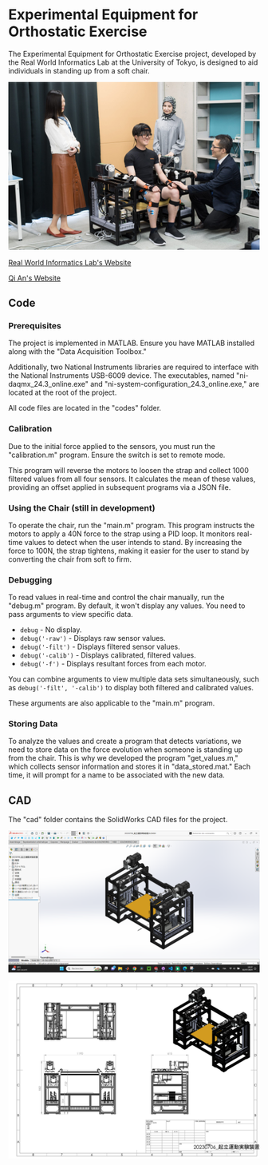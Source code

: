 # Experimental Equipment for Orthostatic Exercise

The Experimental Equipment for Orthostatic Exercise project, developed by the Real World Informatics Lab at the University of Tokyo, is designed to aid individuals in standing up from a soft chair.

![Experimental Equipment](medias/experimental_equipment.jpg?raw=true)

[Real World Informatics Lab's Website](https://www.robot.t.u-tokyo.ac.jp/yamalab/index.html)

[Qi An's Website](https://www.robot.t.u-tokyo.ac.jp/anlab/)

## Code

### Prerequisites

The project is implemented in MATLAB. Ensure you have MATLAB installed along with the "Data Acquisition Toolbox."

Additionally, two National Instruments libraries are required to interface with the National Instruments USB-6009 device. The executables, named "ni-daqmx_24.3_online.exe" and "ni-system-configuration_24.3_online.exe," are located at the root of the project.

All code files are located in the "codes" folder.

### Calibration

Due to the initial force applied to the sensors, you must run the "calibration.m" program. Ensure the switch is set to remote mode.

This program will reverse the motors to loosen the strap and collect 1000 filtered values from all four sensors. It calculates the mean of these values, providing an offset applied in subsequent programs via a JSON file.

### Using the Chair (still in development)

To operate the chair, run the "main.m" program. This program instructs the motors to apply a 40N force to the strap using a PID loop. It monitors real-time values to detect when the user intends to stand. By increasing the force to 100N, the strap tightens, making it easier for the user to stand by converting the chair from soft to firm.

### Debugging

To read values in real-time and control the chair manually, run the "debug.m" program. By default, it won't display any values. You need to pass arguments to view specific data.

- `debug` - No display.
- `debug('-raw')` - Displays raw sensor values.
- `debug('-filt')` - Displays filtered sensor values.
- `debug('-calib')` - Displays calibrated, filtered values.
- `debug('-f')` - Displays resultant forces from each motor.

You can combine arguments to view multiple data sets simultaneously, such as `debug('-filt', '-calib')` to display both filtered and calibrated values.

These arguments are also applicable to the "main.m" program.

### Storing Data

To analyze the values and create a program that detects variations, we need to store data on the force evolution when someone is standing up from the chair. This is why we developed the program "get_values.m," which collects sensor information and stores it in "data_stored.mat." Each time, it will prompt for a name to be associated with the new data.

## CAD

The "cad" folder contains the SolidWorks CAD files for the project.

![CAD screenshot](medias/cad.png?raw=true)

![Plans screenshot](medias/plans.png?raw=true)